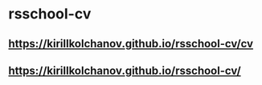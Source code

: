 # rsschool-cv

## https://kirillkolchanov.github.io/rsschool-cv/cv
## https://kirillkolchanov.github.io/rsschool-cv/

